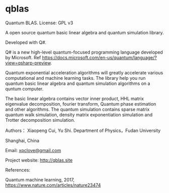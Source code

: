 # qblas
Quantum BLAS.    License: GPL v3

A open source quantum basic linear algebra and quantum simulation library.

Developed with Q#.

Q# is a new high-level quantum-focused programming language developed by Microsoft. Ref https://docs.microsoft.com/en-us/quantum/language/?view=qsharp-preview.

Quantum exponential acceleration algorithms will greatly accelerate various computational and machine learning tasks.
The library help you run quantum basic linear algebra and quantum simulation algorithms on a quntum computer.

The basic linear algebra contains vector inner product, HHL matrix eigenvalue decomposition, fourier transform, Quantum phase estimation and other algorithms.
The quantum simulation contains sparse matrix quantum walk simulation, density matrix exponentiation simulation and Trotter decomposition simulation.

Authors：
Xiaopeng Cui, Yu Shi. Department of Physics，Fudan University

Shanghai, China

Email: xpclove@gmail.com

Project website: http://qblas.site

References:

Quantum machine learning, 2017, https://www.nature.com/articles/nature23474
